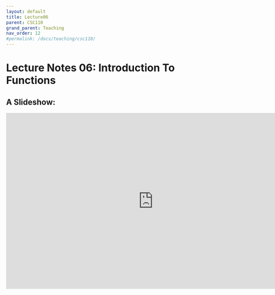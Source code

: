 ```yaml
---
layout: default
title: Lecture06
parent: CSC110
grand_parent: Teaching
nav_order: 12
#permalink: /docs/teaching/csc110/
---  
```

  

Lecture Notes 06: Introduction To Functions
===========================================



A Slideshow:
---------------



<iframe src="https://docs.google.com/presentation/d/e/2PACX-1vRpRQWCsRqaZft96VDnFBx457jinG7OWrK7pEHcfuXrKXCSZFlHTKkbDQY0A9N-ZG5FG8UYGw_9r9j8/embed?start=false&loop=false&delayms=60000" frameborder="0" width="800" height="479" allowfullscreen="true" mozallowfullscreen="true" webkitallowfullscreen="true"></iframe>

<!-- 
Embedded tinker.io code
-------------------

<iframe src="https://trinket.io/embed/python/290f6f0c88?showInstructions=true" width="150%" height="600" frameborder="0" marginwidth="0" marginheight="0" allowfullscreen></iframe> 
-->